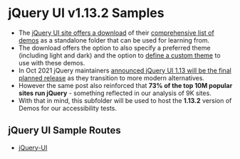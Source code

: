 # jQuery UI v1.13.2 Samples

- The [jQuery UI site offers a download](https://jqueryui.com/download/) of their [comprehensive list of demos](https://jqueryui.com/demos/) as a standalone folder that can be used for learning from.
- The download offers the option to also specify a preferred theme (including light and dark) and the option to [define a custom theme](https://jqueryui.com/themeroller/#!) to use with these demos.
- In Oct 2021  jQuery maintainers [announced jQuery UI 1.13 will be the final planned release](https://blog.jqueryui.com/2021/10/jquery-maintainers-update-and-transition-jquery-ui-as-part-of-overall-modernization-efforts/) as they transition to more modern alternatives.
- However the same post also reinforced that  **73% of the top 10M popular sites run jQuery** - something reflected in our analysis of 9K sites.
- With that in mind, this subfolder will be used to host the **1.13.2** version of Demos for our accessibility tests.

## jQuery UI Sample Routes

- [jQuery-UI](jQuery-UI)
